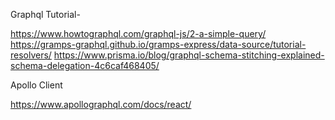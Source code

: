 Graphql Tutorial-

https://www.howtographql.com/graphql-js/2-a-simple-query/
https://gramps-graphql.github.io/gramps-express/data-source/tutorial-resolvers/
https://www.prisma.io/blog/graphql-schema-stitching-explained-schema-delegation-4c6caf468405/


Apollo Client

https://www.apollographql.com/docs/react/